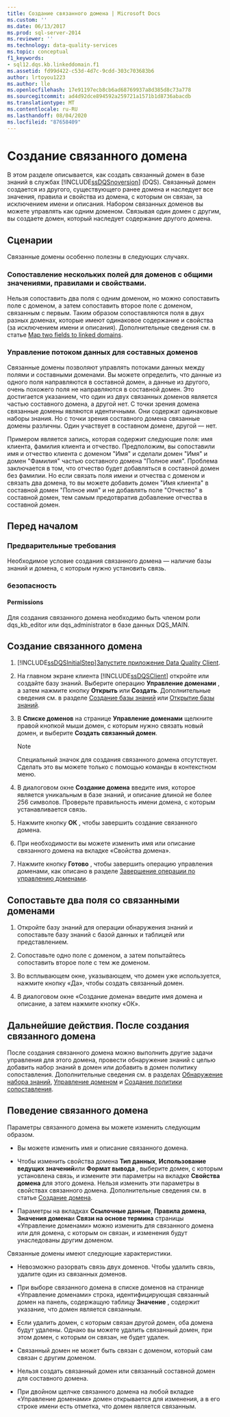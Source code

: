 ```yaml
---
title: Создание связанного домена | Microsoft Docs
ms.custom: ''
ms.date: 06/13/2017
ms.prod: sql-server-2014
ms.reviewer: ''
ms.technology: data-quality-services
ms.topic: conceptual
f1_keywords:
- sql12.dqs.kb.linkeddomain.f1
ms.assetid: fd99d422-c53d-4d7c-9cdd-303c703683b6
author: lrtoyou1223
ms.author: lle
ms.openlocfilehash: 17e91197ecb8cb6ad68769937a8d385d8c73a778
ms.sourcegitcommit: ad4d92dce894592a259721a1571b1d8736abacdb
ms.translationtype: MT
ms.contentlocale: ru-RU
ms.lasthandoff: 08/04/2020
ms.locfileid: "87658409"
---
```

# <a name="create-a-linked-domain"></a>Создание связанного домена
  В этом разделе описывается, как создать связанный домен в базе знаний в службах [!INCLUDE[ssDQSnoversion](../includes/ssdqsnoversion-md.md)] (DQS). Связанный домен создается из другого, существующего ранее домена и наследует все значения, правила и свойства из домена, с которым он связан, за исключением имени и описания. Набором связанных доменов вы можете управлять как одним доменом. Связывая один домен с другим, вы создаете домен, который наследует содержание другого домена.  
  
## <a name="scenarios"></a>Сценарии  
 Связанные домены особенно полезны в следующих случаях.  
  
### <a name="mapping-multiple-fields-to-domains-that-share-values-rules-and-properties"></a>Сопоставление нескольких полей для доменов с общими значениями, правилами и свойствами.  
 Нельзя сопоставить два поля с одним доменом, но можно сопоставить поле с доменом, а затем сопоставить второе поле с доменом, связанным с первым. Таким образом сопоставляются поля в двух разных доменах, которые имеют одинаковое содержание и свойства (за исключением имени и описания). Дополнительные сведения см. в статье [Map two fields to linked domains](#Map).  
  
### <a name="controlling-data-flow-to-composite-domains"></a>Управление потоком данных для составных доменов  
 Связанные домены позволяют управлять потоками данных между полями и составными доменами. Вы можете определить, что данные из одного поля направляются в составной домен, а данные из другого, очень похожего поля не направляются в составной домен. Это достигается указанием, что один из двух связанных доменов является частью составного домена, а другой нет. С точки зрения домена связанные домены являются идентичными. Они содержат одинаковые наборы знания. Но с точки зрения составного домена связанные домены различны. Один участвует в составном домене, другой — нет.  
  
 Примером является запись, которая содержит следующие поля: имя клиента, фамилия клиента и отчество. Предположим, вы сопоставили имя и отчество клиента с доменом "Имя" и сделали домен "Имя" и домен "Фамилия" частью составного домена "Полное имя". Проблема заключается в том, что отчество будет добавляться в составной домен без фамилии. Но если связать поля имени и отчества с доменом и связать два домена, то вы можете добавить домен "Имя клиента" в составной домен "Полное имя" и не добавлять поле "Отчество" в составной домен, тем самым предотвратив добавление отчества в составной домен.  
  
##  <a name="before-you-begin"></a><a name="BeforeYouBegin"></a> Перед началом  
  
###  <a name="prerequisites"></a><a name="Prerequisites"></a> Предварительные требования  
 Необходимое условие создания связанного домена — наличие базы знаний и домена, с которым нужно установить связь.  
  
###  <a name="security"></a><a name="Security"></a> безопасность  
  
####  <a name="permissions"></a><a name="Permissions"></a> Permissions  
 Для создания связанного домена необходимо быть членом роли dqs_kb_editor или dqs_administrator в базе данных DQS_MAIN.  
  
##  <a name="create-a-linked-domain"></a><a name="Create"></a>Создание связанного домена  
  
1.  [!INCLUDE[ssDQSInitialStep](../includes/ssdqsinitialstep-md.md)][Запустите приложение Data Quality Client](../../2014/data-quality-services/run-the-data-quality-client-application.md).  
  
2.  На главном экране клиента [!INCLUDE[ssDQSClient](../includes/ssdqsclient-md.md)] откройте или создайте базу знаний. Выберите операцию **Управление доменами** , а затем нажмите кнопку **Открыть** или **Создать**. Дополнительные сведения см. в разделе [Создание базы знаний](../../2014/data-quality-services/create-a-knowledge-base.md) или [Открытие базы знаний](../../2014/data-quality-services/open-a-knowledge-base.md).  
  
3.  В **Списке доменов** на странице **Управление доменами** щелкните правой кнопкой мыши домен, с которым нужно связать новый домен, и выберите **Создать связанный домен**.  
  
    > [!NOTE]  
    >  Специальный значок для создания связанного домена отсутствует. Сделать это вы можете только с помощью команды в контекстном меню.  
  
4.  В диалоговом окне **Создание домена** введите имя, которое является уникальным в базе знаний, и описание длиной не более 256 символов. Проверьте правильность имени домена, с которым устанавливается связь.  
  
5.  Нажмите кнопку **ОК** , чтобы завершить создание связанного домена.  
  
6.  При необходимости вы можете изменить имя или описание связанного домена на вкладке «Свойства домена».  
  
7.  Нажмите кнопку **Готово** , чтобы завершить операцию управления доменами, как описано в разделе [Завершение операции по управлению доменами](../../2014/data-quality-services/end-the-domain-management-activity.md).  
  
##  <a name="map-two-fields-to-linked-domains"></a><a name="Map"></a>Сопоставьте два поля со связанными доменами  
  
1.  Откройте базу знаний для операции обнаружения знаний и сопоставьте базу знаний с базой данных и таблицей или представлением.  
  
2.  Сопоставьте одно поле с доменом, а затем попытайтесь сопоставить второе поле с тем же доменом.  
  
3.  Во всплывающем окне, указывающем, что домен уже используется, нажмите кнопку «Да», чтобы создать связанный домен.  
  
4.  В диалоговом окне «Создание домена» введите имя домена и описание, а затем нажмите кнопку «ОК».  
  
##  <a name="follow-up-after-creating-a-linked-domain"></a><a name="FollowUp"></a>Дальнейшие действия. После создания связанного домена  
 После создания связанного домена можно выполнить другие задачи управления для этого домена, провести обнаружение знаний с целью добавить набор знаний в домен или добавить в домен политику сопоставления. Дополнительные сведения см. в разделах [Обнаружение набора знаний](../../2014/data-quality-services/perform-knowledge-discovery.md), [Управление доменом](../../2014/data-quality-services/managing-a-domain.md) и [Создание политики сопоставления](../../2014/data-quality-services/create-a-matching-policy.md).  
  
##  <a name="behavior-of-a-linked-domain"></a><a name="Behavior"></a>Поведение связанного домена  
 Параметры связанного домена вы можете изменить следующим образом.  
  
-   Вы можете изменить имя и описание связанного домена.  
  
-   Чтобы изменить свойства домена **Тип данных**, **Использование ведущих значений**или **Формат вывода** , выберите домен, с которым установлена связь, и измените эти параметры на вкладке **Свойства домена** для этого домена. Нельзя изменить эти параметры в свойствах связанного домена. Дополнительные сведения см. в статье [Создание домена](../../2014/data-quality-services/create-a-domain.md).  
  
-   Параметры на вкладках **Ссылочные данные**, **Правила домена**, **Значения домена**и **Связи на основе термина** страницы «Управление доменами» можно изменить для связанного домена или для домена, с которым он связан, и изменения будут унаследованы другим доменом.  
  
 Связанные домены имеют следующие характеристики.  
  
-   Невозможно разорвать связь двух доменов. Чтобы удалить связь, удалите один из связанных доменов.  
  
-   При выборе связанного домена в списке доменов на странице «Управление доменами» строка, идентифицирующая связанный домен на панель, содержащую таблицу **Значение** , содержит указание, что домен является связанным.  
  
-   Если удалить домен, с которым связан другой домен, оба домена будут удалены. Однако вы можете удалить связанный домен, при этом домен, с которым он связан, не будет удален.  
  
-   Связанный домен не может быть связан с доменом, который сам связан с другим доменом.  
  
-   Нельзя создать связанный домен или связанный составной домен для составного домена.  
  
-   При двойном щелчке связанного домена на любой вкладке «Управление доменами» домен открывается для изменения, а в его строке имени есть отметка, что домен является связанным.  
  
  
